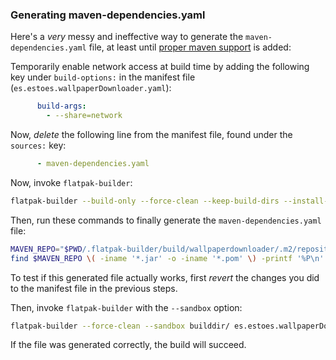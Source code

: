 ### Generating maven-dependencies.yaml

Here's a *very* messy and ineffective way to generate the `maven-dependencies.yaml` file, at least until [proper maven support](https://github.com/flatpak/flatpak-builder-tools/pull/253) is added:

Temporarily enable network access at build time by adding the following key under `build-options:` in the manifest file (`es.estoes.wallpaperDownloader.yaml`):

```yaml
      build-args:
        - --share=network
```

Now, *delete* the following line from the manifest file, found under the `sources:` key:

```yaml
      - maven-dependencies.yaml
```

Now, invoke `flatpak-builder`:

```bash
flatpak-builder --build-only --force-clean --keep-build-dirs --install-deps-from=flathub builddir/ es.estoes.wallpaperDownloader.yaml
```

Then, run these commands to finally generate the `maven-dependencies.yaml` file:

```bash
MAVEN_REPO="$PWD/.flatpak-builder/build/wallpaperdownloader/.m2/repository"
find $MAVEN_REPO \( -iname '*.jar' -o -iname '*.pom' \) -printf '%P\n' | sort -V | xargs -rI '{}' bash -c "echo -e \"- type: file\n  dest: .m2/repository/\$(dirname {})\n  url: https://repo.maven.apache.org/maven2/{}\n  sha256: \$(sha256sum \"$MAVEN_REPO/{}\" | cut -c 1-64)\"" > maven-dependencies.yaml
```

To test if this generated file actually works, first *revert* the changes you did to the manifest file in the previous steps.

Then, invoke `flatpak-builder` with the `--sandbox` option:

```bash
flatpak-builder --force-clean --sandbox builddir/ es.estoes.wallpaperDownloader.yaml
```

If the file was generated correctly, the build will succeed.
